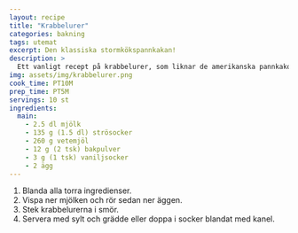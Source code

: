 ```yaml
---
layout: recipe
title: "Krabbelurer"
categories: bakning
tags: utemat
excerpt: Den klassiska stormkökspannkakan!
description: >
  Ett vanligt recept på krabbelurer, som liknar de amerikanska pannkakorna.
img: assets/img/krabbelurer.png
cook_time: PT10M
prep_time: PT5M
servings: 10 st
ingredients:
  main:
    - 2.5 dl mjölk
    - 135 g (1.5 dl) strösocker
    - 260 g vetemjöl
    - 12 g (2 tsk) bakpulver
    - 3 g (1 tsk) vaniljsocker
    - 2 ägg
---
```


1. Blanda alla torra ingredienser.
2. Vispa ner mjölken och rör sedan ner äggen.
3. Stek krabbelurerna i smör.
4. Servera med sylt och grädde eller doppa i socker blandat med kanel.
